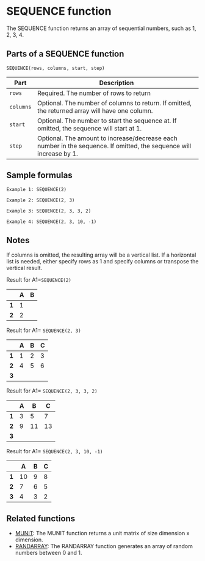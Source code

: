 # SEQUENCE function

The SEQUENCE function returns an array of sequential numbers, such as 1, 2, 3, 4.

## Parts of a SEQUENCE function

`SEQUENCE(rows, columns, start, step)`


| **Part**  | **Description**                                                                                                     |
| --------- | ------------------------------------------------------------------------------------------------------------------- |
| `rows`    | Required. The number of rows to return                                                                              |
| `columns` | Optional. The number of columns to return. If omitted, the returned array will have one column.                     |
| `start`   | Optional. The number to start the sequence at. If omitted, the sequence will start at 1.                            |
| `step`    | Optional. The amount to increase/decrease each number in the sequence. If omitted, the sequence will increase by 1. |

## Sample formulas

`Example 1: SEQUENCE(2)`

`Example 2: SEQUENCE(2, 3)`

`Example 3: SEQUENCE(2, 3, 3, 2)`

`Example 4: SEQUENCE(2, 3, 10, -1)`

## Notes

If columns is omitted, the resulting array will be a vertical list. If a horizontal list is needed, either specify rows as 1 and specify columns or transpose the vertical result.

Result for A1=`SEQUENCE(2)`


|       | **A** | **B** |
| ----- | ----- | ----- |
| **1** | 1     |       |
| **2** | 2     |       |

Result for A1= `SEQUENCE(2, 3)`


|       | **A** | **B** | **C** |
| ----- | ----- | ----- | ----- |
| **1** | 1     | 2     | 3     |
| **2** | 4     | 5     | 6     |
| **3** |       |       |       |

Result for A1= `SEQUENCE(2, 3, 3, 2)`


|       | **A** | **B** | **C** |
| ----- | ----- | ----- | ----- |
| **1** | 3     | 5     | 7     |
| **2** | 9     | 11    | 13    |
| **3** |       |       |       |

Result for A1= `SEQUENCE(2, 3, 10, -1)`


|       | **A** | **B** | **C** |
| ----- | ----- | ----- | ----- |
| **1** | 10    | 9     | 8     |
| **2** | 7     | 6     | 5     |
| **3** | 4     | 3     | 2     |

## Related functions

* [MUNIT](https://support.google.com/docs/answer/9368156): The MUNIT function returns a unit matrix of size dimension x dimension.
* [RANDARRAY](https://support.google.com/docs/answer/9211904): The RANDARRAY function generates an array of random numbers between 0 and 1.
